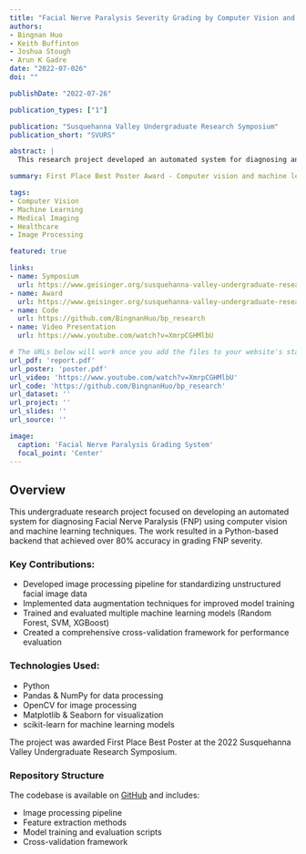 ```yaml
---
title: "Facial Nerve Paralysis Severity Grading by Computer Vision and Machine Learning"
authors:
- Bingnan Huo
- Keith Buffinton
- Joshua Stough
- Arun K Gadre
date: "2022-07-026"
doi: ""

publishDate: "2022-07-26"

publication_types: ["1"]

publication: "Susquehanna Valley Undergraduate Research Symposium"
publication_short: "SVURS"

abstract: |
  This research project developed an automated system for diagnosing and grading the severity of Facial Nerve Paralysis (FNP) using computer vision and machine learning techniques. The system achieved over 80% accuracy in grading FNP severity by processing facial images. We implemented image processing techniques to standardize unstructured data and trained multiple machine learning models including Random Forest, SVM, and XGBoost, with comprehensive cross-validation for performance evaluation.

summary: First Place Best Poster Award - Computer vision and machine learning approach for automated grading of facial nerve paralysis severity.

tags:
- Computer Vision
- Machine Learning
- Medical Imaging
- Healthcare
- Image Processing

featured: true

links:
- name: Symposium
  url: https://www.geisinger.org/susquehanna-valley-undergraduate-research-symposium
- name: Award
  url: https://www.geisinger.org/susquehanna-valley-undergraduate-research-symposium
- name: Code
  url: https://github.com/BingnanHuo/bp_research
- name: Video Presentation
  url: https://www.youtube.com/watch?v=XmrpCGHMlbU

# The URLs below will work once you add the files to your website's static folder
url_pdf: 'report.pdf'
url_poster: 'poster.pdf'
url_video: 'https://www.youtube.com/watch?v=XmrpCGHMlbU'
url_code: 'https://github.com/BingnanHuo/bp_research'
url_dataset: ''
url_project: ''
url_slides: ''
url_source: ''

image:
  caption: 'Facial Nerve Paralysis Grading System'
  focal_point: 'Center'
---
```


## Overview

This undergraduate research project focused on developing an automated system for diagnosing Facial Nerve Paralysis (FNP) using computer vision and machine learning techniques. The work resulted in a Python-based backend that achieved over 80% accuracy in grading FNP severity.

### Key Contributions:
- Developed image processing pipeline for standardizing unstructured facial image data
- Implemented data augmentation techniques for improved model training
- Trained and evaluated multiple machine learning models (Random Forest, SVM, XGBoost)
- Created a comprehensive cross-validation framework for performance evaluation

### Technologies Used:
- Python
- Pandas & NumPy for data processing
- OpenCV for image processing
- Matplotlib & Seaborn for visualization
- scikit-learn for machine learning models

The project was awarded First Place Best Poster at the 2022 Susquehanna Valley Undergraduate Research Symposium.

### Repository Structure
The codebase is available on [GitHub](https://github.com/BingnanHuo/bp_research) and includes:
- Image processing pipeline
- Feature extraction methods
- Model training and evaluation scripts
- Cross-validation framework